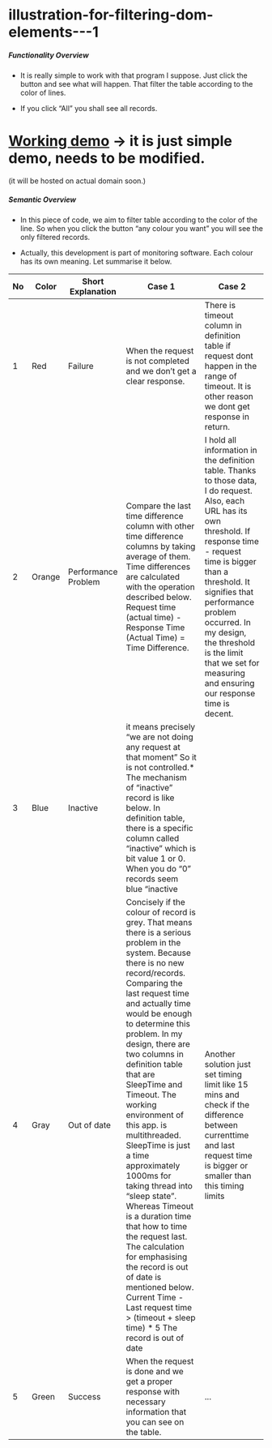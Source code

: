 # illustration-for-filtering-dom-elements---1

##### Functionality Overview

* It is really simple to work with that program I suppose. Just click the button and see what will happen. That filter the table according to the color of lines.

* If you click “All” you shall see all records.

# [Working demo](https://jsfiddle.net/hellyeah/my3dd968/embedded/result/) -> it is just simple demo, needs to be modified.

(it will be hosted on actual domain soon.)

##### Semantic Overview

* In this piece of code, we aim to filter table according to the color of the line. So when you click the button “any colour you want” you will see the only filtered records.

* Actually, this development is part of monitoring software. Each colour has its own meaning. Let summarise it below.

No | Color | Short Explanation | Case 1 | Case 2
--- | --- | --- | --- | --- 
1 | Red | Failure | When the request is not completed and we don’t get a clear response. | There is timeout column in definition table if request dont happen in the range of timeout. It is other reason we dont get response in return.  
2 | Orange | Performance Problem | Compare the last time difference column with other time difference columns by taking average of them. Time differences are  calculated with the operation described below. Request time (actual time) - Response Time (Actual Time) = Time Difference. | I hold all information in the definition table. Thanks to those data, I do request. Also, each URL has its own threshold. If response time - request time is bigger than a threshold. It signifies that performance problem occurred. In my design, the threshold is the limit that we set for measuring and ensuring our response time is decent.
3 | Blue | Inactive | it means precisely “we are not doing any request at that moment” So it is not controlled.* The mechanism of “inactive” record is like below. In definition table, there is a specific column called “inactive” which is bit value 1 or 0. When you do “0” records seem blue “inactive | 
4 | Gray | Out of date | Concisely if the colour of record is grey. That means there is a serious problem in the system. Because there is no new record/records. Comparing the last request time and actually time would be enough to determine this problem. In my design, there are two columns in definition table that are SleepTime and Timeout. The working environment of this app. is multithreaded. SleepTime is just a time approximately 1000ms for taking thread into “sleep state”. Whereas Timeout is a duration time that how to time the request last. The calculation for emphasising the record is out of date is mentioned below. Current Time - Last request time > (timeout + sleep time) * 5 The record is out of date | Another solution  just set timing limit like 15 mins and check if the difference between currenttime and last request time is bigger or smaller than this timing limits
5 | Green | Success | When the request is done and we get a proper response with necessary information that you can see on the table. | ...



